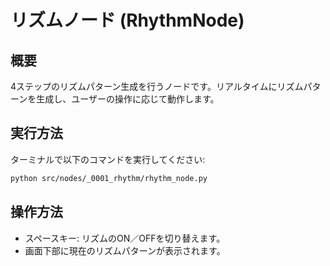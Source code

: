 # リズムノード (RhythmNode)

## 概要

4ステップのリズムパターン生成を行うノードです。リアルタイムにリズムパターンを生成し、ユーザーの操作に応じて動作します。

## 実行方法

ターミナルで以下のコマンドを実行してください:
```bash
python src/nodes/_0001_rhythm/rhythm_node.py
```

## 操作方法

- スペースキー: リズムのON／OFFを切り替えます。
- 画面下部に現在のリズムパターンが表示されます。